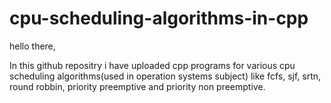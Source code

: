 # cpu-scheduling-algorithms-in-cpp

hello there,

In this github repositry i have uploaded cpp programs for various cpu scheduling algorithms(used in operation systems subject) 
like fcfs, sjf, srtn, round robbin, priority preemptive and priority non preemptive.
